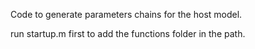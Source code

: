 Code to generate parameters chains for the host model.

run startup.m first to add the functions folder in the path.
